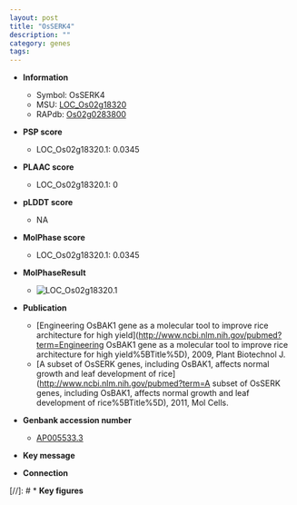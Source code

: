 ```yaml
---
layout: post
title: "OsSERK4"
description: ""
category: genes
tags: 
---
```


* **Information**  
    + Symbol: OsSERK4  
    + MSU: [LOC_Os02g18320](http://rice.plantbiology.msu.edu/cgi-bin/ORF_infopage.cgi?orf=LOC_Os02g18320)  
    + RAPdb: [Os02g0283800](http://rapdb.dna.affrc.go.jp/viewer/gbrowse_details/irgsp1?name=Os02g0283800)  

* **PSP score**  
    + LOC_Os02g18320.1: 0.0345 

* **PLAAC score**  
    + LOC_Os02g18320.1: 0 

* **pLDDT score**
    + NA


* **MolPhase score**
    + LOC_Os02g18320.1: 0.0345

* **MolPhaseResult**
    + ![LOC_Os02g18320.1](https://ricepsp.github.io/pictures/LOC_Os02g/LOC_Os02g18320.1.png)

* **Publication**  
    + [Engineering OsBAK1 gene as a molecular tool to improve rice architecture for high yield](http://www.ncbi.nlm.nih.gov/pubmed?term=Engineering OsBAK1 gene as a molecular tool to improve rice architecture for high yield%5BTitle%5D), 2009, Plant Biotechnol J.
    + [A subset of OsSERK genes, including OsBAK1, affects normal growth and leaf development of rice](http://www.ncbi.nlm.nih.gov/pubmed?term=A subset of OsSERK genes, including OsBAK1, affects normal growth and leaf development of rice%5BTitle%5D), 2011, Mol Cells.

* **Genbank accession number**  
    + [AP005533.3](http://www.ncbi.nlm.nih.gov/nuccore/AP005533.3)

* **Key message**  

* **Connection**  

[//]: # * **Key figures**  



